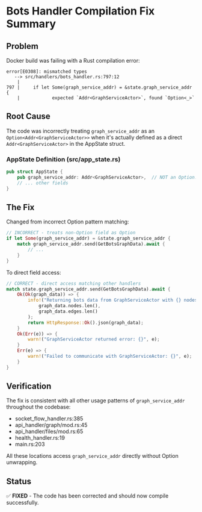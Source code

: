 # Bots Handler Compilation Fix Summary

## Problem
Docker build was failing with a Rust compilation error:
```
error[E0308]: mismatched types
   --> src/handlers/bots_handler.rs:797:12
    |
797 |     if let Some(graph_service_addr) = &state.graph_service_addr {
    |            expected `Addr<GraphServiceActor>`, found `Option<_>`
```

## Root Cause
The code was incorrectly treating `graph_service_addr` as an `Option<Addr<GraphServiceActor>>` when it's actually defined as a direct `Addr<GraphServiceActor>` in the AppState struct.

### AppState Definition (src/app_state.rs)
```rust
pub struct AppState {
    pub graph_service_addr: Addr<GraphServiceActor>,  // NOT an Option!
    // ... other fields
}
```

## The Fix
Changed from incorrect Option pattern matching:
```rust
// INCORRECT - treats non-Option field as Option
if let Some(graph_service_addr) = &state.graph_service_addr {
    match graph_service_addr.send(GetBotsGraphData).await {
        // ...
    }
}
```

To direct field access:
```rust
// CORRECT - direct access matching other handlers
match state.graph_service_addr.send(GetBotsGraphData).await {
    Ok(Ok(graph_data)) => {
        info!("Returning bots data from GraphServiceActor with {} nodes and {} edges",
            graph_data.nodes.len(),
            graph_data.edges.len()
        );
        return HttpResponse::Ok().json(graph_data);
    }
    Ok(Err(e)) => {
        warn!("GraphServiceActor returned error: {}", e);
    }
    Err(e) => {
        warn!("Failed to communicate with GraphServiceActor: {}", e);
    }
}
```

## Verification
The fix is consistent with all other usage patterns of `graph_service_addr` throughout the codebase:
- socket_flow_handler.rs:385
- api_handler/graph/mod.rs:45
- api_handler/files/mod.rs:65
- health_handler.rs:19
- main.rs:203

All these locations access `graph_service_addr` directly without Option unwrapping.

## Status
✅ **FIXED** - The code has been corrected and should now compile successfully.